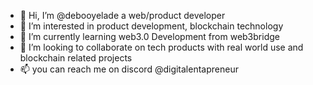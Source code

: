 - 👋 Hi, I’m @debooyelade a web/product developer
- 👀 I’m interested in product development, blockchain technology
- 🌱 I’m currently learning web3.0 Development from web3bridge
- 💞️ I’m looking to collaborate on tech products with real world use and blockchain related projects
- 📫 you can reach me on discord @digitalentapreneur

<!---
debooyelade/debooyelade is a ✨ special ✨ repository because its `README.md` (this file) appears on your GitHub profile.
You can click the Preview link to take a look at your changes.
--->
